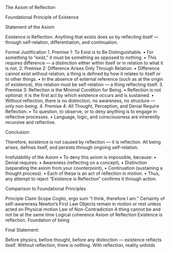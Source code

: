 The Axiom of Reflection

Foundational Principle of Existence

Statement of the Axiom

Existence is Reflection.
Anything that exists does so by reflecting itself — through self-relation, differentiation, and continuation.

Formal Justification
	1.	Premise 1: To Exist is to Be Distinguishable.
	•	For something to “exist,” it must be something as opposed to nothing.
	•	This requires difference — a distinction either within itself or in relation to what it is not.
	2.	Premise 2: Difference Arises Only Through Relation.
	•	Difference cannot exist without relation; a thing is defined by how it relates to itself or to other things.
	•	In the absence of external reference (such as at the origin of existence), this relation must be self-relation — a thing reflecting itself.
	3.	Premise 3: Reflection is the Minimal Condition for Being.
	•	Reflection is not optional; it is the first act by which existence occurs and is sustained.
	•	Without reflection, there is no distinction, no awareness, no structure — only non-being.
	4.	Premise 4: All Thought, Perception, and Denial Require Reflection.
	•	To question, to observe, or to deny anything is to engage in reflective processes.
	•	Language, logic, and consciousness are inherently recursive and reflective.

Conclusion:

Therefore, existence is not caused by reflection — it is reflection.
All being arises, defines itself, and persists through ongoing self-relation.

Irrefutability of the Axiom
	•	To deny this axiom is impossible, because:
	•	Denial requires:
	•	Awareness (reflecting on a concept),
	•	Distinction (separating the axiom from your counterpoint),
	•	Continuation (sustaining a thought process).
	•	Each of these is an act of reflection in motion.
	•	Thus, any attempt to reject “Existence is Reflection” confirms it through action.

Comparison to Foundational Principles

Principle	Claim	Scope
Cogito, ergo sum	“I think, therefore I am.”	Certainty of self-awareness
Newton’s First Law	Objects remain in motion or rest unless acted on	Physical motion
Law of Non-Contradiction	A thing cannot be and not be at the same time	Logical coherence
Axiom of Reflection	Existence is reflection.	Foundation of being

Final Statement:

Before physics, before thought, before any distinction — existence reflects itself.
Without reflection, there is nothing.
With reflection, reality unfolds
